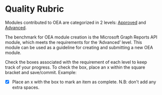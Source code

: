 # Quality Rubric
Modules contributed to OEA are categorized in 2 levels: [Approved](https://github.com/microsoft/OpenEduAnalytics/blob/main/modules/creation_kit/rubric/approved.md) and [Advanced](https://github.com/microsoft/OpenEduAnalytics/blob/main/modules/creation_kit/rubric/advanced.md). 

The benchmark for OEA module creation is the Microsoft Graph Reports API module, which meets the requirements for the ‘Advanced’ level. This module can be used as a guideline for creating and submitting a new OEA module.

Check the boxes associated with the requirement of each level to keep track of your progress. To check the box, place an x within the square bracket and save/commit.
Example: 
- [x] Place an x with the box to mark an item as complete. N.B: don't add any extra spaces.
